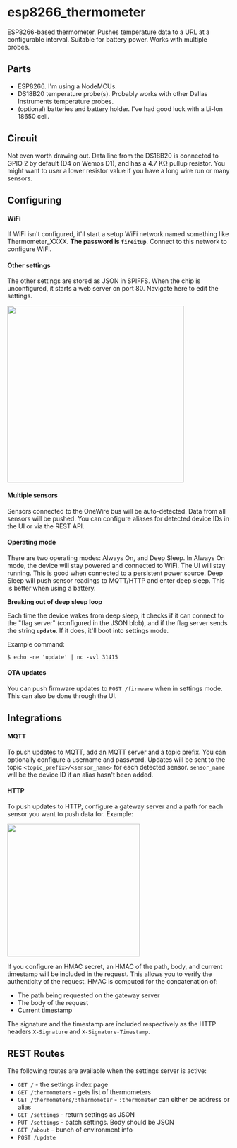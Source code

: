 # esp8266_thermometer
ESP8266-based thermometer. Pushes temperature data to a URL at a configurable interval. Suitable for battery power.  Works with multiple probes.

## Parts

* ESP8266. I'm using a NodeMCUs.
* DS18B20 temperature probe(s). Probably works with other Dallas Instruments temperature probes.
* (optional) batteries and battery holder. I've had good luck with a Li-Ion 18650 cell.

## Circuit

Not even worth drawing out. Data line from the DS18B20 is connected to GPIO 2 by default (D4 on Wemos D1), and has a 4.7 KΩ pullup resistor.  You might want to user a lower resistor value if you have a long wire run or many sensors.

## Configuring

#### WiFi

If WiFi isn't configured, it'll start a setup WiFi network named something like Thermometer_XXXX. **The password is `fireitup`**. Connect to this network to configure WiFi.

#### Other settings

The other settings are stored as JSON in SPIFFS. When the chip is unconfigured, it starts a web server on port 80. Navigate here to edit the settings.

<img src="https://imgur.com/ZyHefLa.png" width="400" />

#### Multiple sensors

Sensors connected to the OneWire bus will be auto-detected.  Data from all sensors will be pushed.  You can configure aliases for detected device IDs in the UI or via the REST API.

#### Operating mode

There are two operating modes: Always On, and Deep Sleep.  In Always On mode, the device will stay powered and connected to WiFi.  The UI will stay running.  This is good when connected to a persistent power source.  Deep Sleep will push sensor readings to MQTT/HTTP and enter deep sleep.  This is better when using a battery.

**Breaking out of deep sleep loop**

Each time the device wakes from deep sleep, it checks if it can connect to the "flag server" (configured in the JSON blob), and if the flag server sends the string **`update`**.  If it does, it'll boot into settings mode. 

Example command:

```
$ echo -ne 'update' | nc -vvl 31415
```

#### OTA updates

You can push firmware updates to `POST /firmware` when in settings mode.  This can also be done through the UI.

## Integrations

#### MQTT

To push updates to MQTT, add an MQTT server and a topic prefix.  You can optionally configure a username and password.  Updates will be sent to the topic `<topic_prefix>/<sensor_name>` for each detected sensor.  `sensor_name` will be the device ID if an alias hasn't been added.

#### HTTP

To push updates to HTTP, configure a gateway server and a path for each sensor you want to push data for.  Example:

<img src="https://imgur.com/VDvCJmk.png" width="300" />

If you configure an HMAC secret, an HMAC of the path, body, and current timestamp will be included in the request.  This allows you to verify the authenticity of the request.  HMAC is computed for the concatenation of:

* The path being requested on the gateway server
* The body of the request
* Current timestamp

The signature and the timestamp are included respectively as the HTTP headers `X-Signature` and `X-Signature-Timestamp`.

## REST Routes

The following routes are available when the settings server is active:

* `GET /` - the settings index page
* `GET /thermometers` - gets list of thermometers 
* `GET /thermometers/:thermometer` - `:thermometer` can either be address or alias
* `GET /settings` - return settings as JSON
* `PUT /settings` - patch settings.  Body should be JSON
* `GET /about` - bunch of environment info
* `POST /update`
